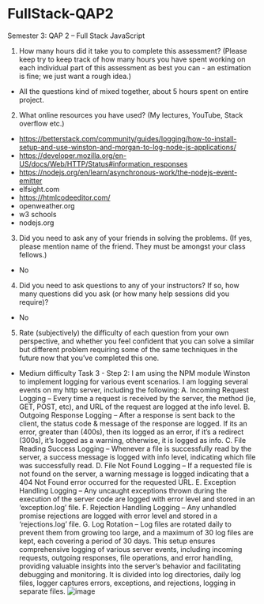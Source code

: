 # FullStack-QAP2
Semester 3: QAP 2 – Full Stack JavaScript

1. How many hours did it take you to complete this assessment? (Please keep try to keep track of how many hours you have spent working on each individual part of this assessment as best you can - an estimation is fine; we just want a rough idea.)
- All the questions kind of mixed together, about 5 hours spent on entire project.
2. What online resources you have used? (My lectures, YouTube, Stack overflow etc.)
- https://betterstack.com/community/guides/logging/how-to-install-setup-and-use-winston-and-morgan-to-log-node-js-applications/
- https://developer.mozilla.org/en-US/docs/Web/HTTP/Status#information_responses
- https://nodejs.org/en/learn/asynchronous-work/the-nodejs-event-emitter
- elfsight.com
- https://htmlcodeeditor.com/
- openweather.org
- w3 schools
- nodejs.org
3. Did you need to ask any of your friends in solving the problems. (If yes, please mention name of the friend. They must be amongst your class fellows.)
- No
4. Did you need to ask questions to any of your instructors? If so, how many questions did you ask (or how many help sessions did you require)?
- No
5. Rate (subjectively) the difficulty of each question from your own perspective, and whether you feel confident that you can solve a similar but different problem requiring some of the same techniques in the future now that you’ve completed this one.
- Medium difficulty
Task 3 - Step 2: 
I am using the NPM module Winston to implement logging for various event scenarios. I am logging several events on my http server, including the following:
A.	Incoming Request Logging – Every time a request is received by the server, the method (ie, GET, POST, etc), and URL of the request are logged at the info level.
B.	Outgoing Response Logging – After a response is sent back to the client, the status code & message of the response are logged. If its an error, greater than (400s), then its logged as an error, if it’s a redirect (300s), it’s logged as a warning, otherwise, it is logged as info.
C.	File Reading Success Logging – Whenever a file is successfully read by the server, a success message is logged with info level, indicating which file was successfully read.
D.	File Not Found Logging – If a requested file is not found on the server, a warning message is logged indicating that a 404 Not Found error occurred for the requested URL.
E.	Exception Handling Logging – Any uncaught exceptions thrown during the execution of the server code are logged with error level and stored in an ‘exception.log’ file.
F.	Rejection Handling Logging – Any unhandled promise rejections are logged with error level and stored in a ‘rejections.log’ file.
G.	Log Rotation – Log files are rotated daily to prevent them from growing too large, and a maximum of 30 log files are kept, each covering a period of 30 days. 
This setup ensures comprehensive logging of various server events, including incoming requests, outgoing responses, file operations, and error handling, providing valuable insights into the server’s behavior and facilitating debugging and monitoring. It is divided into log directories, daily log files, logger captures errors, exceptions, and rejections, logging in separate files. 
![image](https://github.com/malerie-earle/FullStack-QAP2/assets/141525464/47efdf5c-2372-4311-a554-f796b31de62d)
